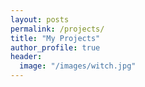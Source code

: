 ```yaml
---
layout: posts
permalink: /projects/
title: "My Projects"
author_profile: true
header:
  image: "/images/witch.jpg"
---
```


